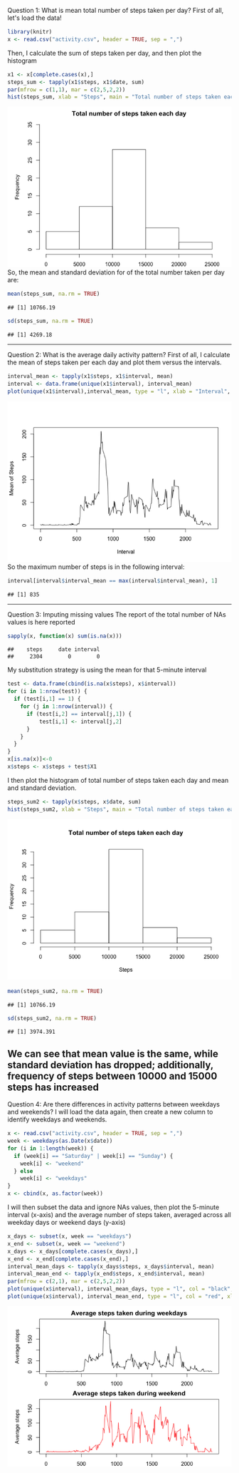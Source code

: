 Question 1: What is mean total number of steps taken per day?
First of all, let's load the data!


```r
library(knitr)
x <- read.csv("activity.csv", header = TRUE, sep = ",")
```
Then, I calculate the sum of steps taken per day, and then plot the histogram

```r
x1 <- x[complete.cases(x),]
steps_sum <- tapply(x1$steps, x1$date, sum)
par(mfrow = c(1,1), mar = c(2,5,2,2)) 
hist(steps_sum, xlab = "Steps", main = "Total number of steps taken each day", ylim = c(0,35))
```

![](PA1_template_files/figure-html/unnamed-chunk-2-1.png)<!-- -->
So, the mean and standard deviation for of the total number taken per day are:

```r
mean(steps_sum, na.rm = TRUE)
```

```
## [1] 10766.19
```

```r
sd(steps_sum, na.rm = TRUE)
```

```
## [1] 4269.18
```
---
Question 2: What is the average daily activity pattern?
First of all, I calculate the mean of steps taken per each day and plot them versus the intervals.

```r
interval_mean <- tapply(x1$steps, x1$interval, mean)
interval <- data.frame(unique(x1$interval), interval_mean)
plot(unique(x1$interval),interval_mean, type = "l", xlab = "Interval", ylab = "Mean of Steps")
```

![](PA1_template_files/figure-html/unnamed-chunk-4-1.png)<!-- -->
So the maximum number of steps is in the following interval: 

```r
interval[interval$interval_mean == max(interval$interval_mean), 1]
```

```
## [1] 835
```
---
Question 3: Imputing missing values
The report of the total number of NAs values is here reported

```r
sapply(x, function(x) sum(is.na(x)))
```

```
##    steps     date interval 
##     2304        0        0
```
My substitution strategy is using the mean for that 5-minute interval

```r
test <- data.frame(cbind(is.na(x$steps), x$interval))
for (i in 1:nrow(test)) {
  if (test[i,1] == 1) {
    for (j in 1:nrow(interval)) {
      if (test[i,2] == interval[j,1]) {
          test[i,1] <- interval[j,2]
      } 
    }
  }
}
x[is.na(x)]<-0
x$steps <- x$steps + test$X1
```
I then plot the histogram of total number of steps taken each day and mean and standard deviation.

```r
steps_sum2 <- tapply(x$steps, x$date, sum)
hist(steps_sum2, xlab = "Steps", main = "Total number of steps taken each day")
```

![](PA1_template_files/figure-html/unnamed-chunk-8-1.png)<!-- -->

```r
mean(steps_sum2, na.rm = TRUE)
```

```
## [1] 10766.19
```

```r
sd(steps_sum2, na.rm = TRUE)
```

```
## [1] 3974.391
```
We can see that mean value is the same, while standard deviation has dropped; additionally, frequency of steps between 10000 and 15000 steps has increased
---
Question 4: Are there differences in activity patterns between weekdays and weekends?
I will load the data again, then create a new column to identify weekdays and weekends.

```r
x <- read.csv("activity.csv", header = TRUE, sep = ",")
week <- weekdays(as.Date(x$date))
for (i in 1:length(week)) {
  if (week[i] == "Saturday" | week[i] == "Sunday") {
    week[i] <- "weekend"
  } else 
    week[i] <- "weekdays"
}
x <- cbind(x, as.factor(week))
```
I will then subset the data and ignore NAs values, then plot the 5-minute interval (x-axis) and the average number of steps taken, averaged across all weekday days or weekend days (y-axis)

```r
x_days <- subset(x, week == "weekdays")
x_end <- subset(x, week == "weekend")
x_days <- x_days[complete.cases(x_days),]
x_end <- x_end[complete.cases(x_end),]
interval_mean_days <- tapply(x_days$steps, x_days$interval, mean)
interval_mean_end <- tapply(x_end$steps, x_end$interval, mean)
par(mfrow = c(2,1), mar = c(2,5,2,2)) 
plot(unique(x$interval), interval_mean_days, type = "l", col = "black", xlab = "Interval", ylab = "Average steps", main = "Average steps taken during weekdays")
plot(unique(x$interval), interval_mean_end, type = "l", col = "red", xlab = "Interval", ylab = "Average steps", main = "Average steps taken during weekend")
```

![](PA1_template_files/figure-html/unnamed-chunk-10-1.png)<!-- -->



